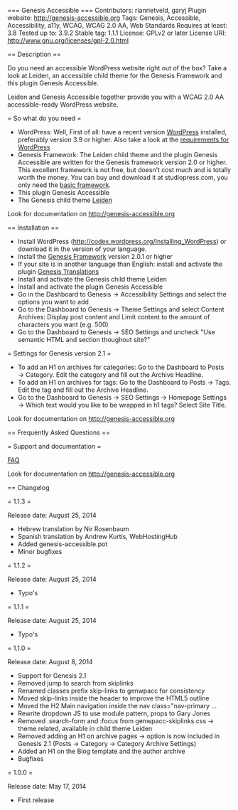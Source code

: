 === Genesis Accessible ===
Contributors: rianrietveld, garyj
Plugin website: http://genesis-accessible.org
Tags: Genesis, Accessible, Accessibility, a11y, WCAG, WCAG 2.0 AA, Web Standards
Requires at least: 3.8
Tested up to: 3.9.2
Stable tag: 1.1.1
License: GPLv2 or later
License URI: http://www.gnu.org/licenses/gpl-2.0.html


== Description ==

Do you need an accessible WordPress website right out of the box?
Take a look at Leiden, an accessible child theme for the Genesis Framework and this plugin Genesis Accessible.

Leiden and Genesis Accessible together provide you with a WCAG 2.0 AA accessible-ready WordPress website.

= So what do you need =

- WordPress: Well, First of all: have a recent version [WordPress](http://www.wordpress.org) installed, preferably version 3.9 or higher. Also take a look at the [requirements for WordPress](http://wordpress.org/about/requirements/)
- Genesis Framework: The Leiden child theme and the plugin Genesis Accessible are written for the Genesis framework version 2.0 or higher. This excellent framework is not free, but doesn’t cost much and is totally worth the money. You can buy and download it at studiopress.com, you only need the [basic framework](http://www.shareasale.com/r.cfm?b=346198&u=629895&m=28169&urllink=&afftrack=).
- This plugin Genesis Accessible
- The Genesis child theme [Leiden](https://github.com/RRWD/leiden/archive/master.zip)

Look for documentation on http://genesis-accessible.org

== Installation ==

- Install WordPress (http://codex.wordpress.org/Installing_WordPress) or download it in the version of your language.
- Install the [Genesis Framework](http://www.shareasale.com/r.cfm?b=346198&u=629895&m=28169&urllink=&afftrack=) version 2.0.1 or higher
- If your site is in another language than English: install and activate the plugin [Genesis Translations](http://wordpress.org/plugins/genesis-translations/)
- Install and activate the Genesis child theme Leiden
- Install and activate the plugin Genesis Accessible
- Go in the Dashboard to Genesis → Accessibility Settings and select the options you want to add
- Go to the Dashboard to Genesis → Theme Settings and select Content Archives: Display post content and Limit content to the amount of characters you want (e.g. 500)
- Go to the Dashboard to Genesis → SEO Settings and uncheck "Use semantic HTML and section thoughout site?"

= Settings for Genesis version 2.1 =
- To add an H1 on archives for categories: Go to the Dashboard to Posts → Category. Edit the category and fill out the Archive Headline.
- To add an H1 on archives for tags: Go to the Dashboard to Posts → Tags. Edit the tag and fill out the Archive Headline.
- Go to the Dashboard to Genesis → SEO Settings →  Homepage Settings →  Which text would you like to be wrapped in h1 tags? Select Site Title.

Look for documentation on http://genesis-accessible.org

== Frequently Asked Questions ==

= Support and documentation =

[FAQ](http://genesis-accessible.org/documentation/faq/)

Look for documentation on http://genesis-accessible.org


== Changelog

= 1.1.3 =

Release date: August 25, 2014

* Hebrew translation by Nir Rosenbaum
* Spanish translation by Andrew Kurtis, WebHostingHub
* Added genesis-accessible.pot
* Minor bugfixes

= 1.1.2 =

Release date: August 25, 2014

* Typo's

= 1.1.1 =

Release date: August 25, 2014

* Typo's

= 1.1.0 =

Release date: August 8, 2014

* Support for Genesis 2.1
* Removed jump to search from skiplinks
* Renamed classes prefix skip-links to genwpacc for consistency
* Moved skip-links inside the header to improve the HTML5 outline
* Moved the H2 Main navigation inside the nav class="nav-primary ...
* Rewrite dropdown JS to use module pattern, props to Gary Jones
* Removed .search-form and :focus from genwpacc-skiplinks.css → theme related, available in child theme Leiden
* Removed adding an H1 on archive pages → option is now included in Genesis 2.1 (Posts → Category → Category Archive Settings)
* Added an H1 on the Blog template and the author archive
* Bugfixes

= 1.0.0 =

Release date: May 17, 2014

* First release

